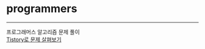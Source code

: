 # programmers
---
프로그래머스 알고리즘 문제 풀이  
[Tistory로 문제 살펴보기](https://kminx.tistory.com/category/%ED%94%84%EB%A1%9C%EA%B7%B8%EB%9E%98%EB%A8%B8%EC%8A%A4/%EC%95%8C%EA%B3%A0%EB%A6%AC%EC%A6%98)
